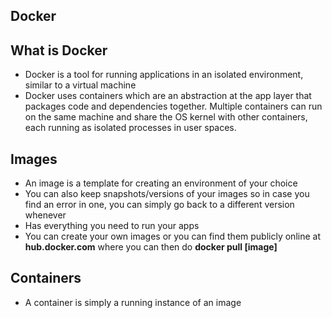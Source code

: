## Docker

## What is Docker

- Docker is a tool for running applications in an isolated environment, similar to a virtual machine
- Docker uses containers which are an abstraction at the app layer that packages code and dependencies together. Multiple containers can run on the same machine and share the OS kernel with other containers, each running as isolated processes in user spaces.

## Images

- An image is a template for creating an environment of your choice
- You can also keep snapshots/versions of your images so in case you find an error in one, you can simply go back to a different version whenever
- Has everything you need to run your apps
- You can create your own images or you can find them publicly online at **hub.docker.com** where you can then do **docker pull [image]**

## Containers

- A container is simply a running instance of an image







